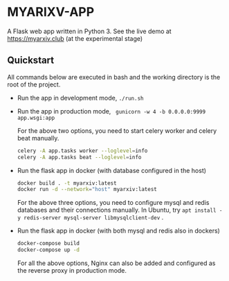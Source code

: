 # MYARIXV-APP

A Flask web app written in Python 3. See the live demo at https://myarxiv.club (at the experimental stage)

## Quickstart

All commands below are executed in bash and the working directory is the root of the project.

* Run the app in development mode, `./run.sh` 

* Run the app in production mode, ` gunicorn -w 4 -b 0.0.0.0:9999 app.wsgi:app`

  For the above two options, you need to start celery worker and celery beat manually. 

  ```bash
  celery -A app.tasks worker --loglevel=info
  celery -A app.tasks beat --loglevel=info
  ```

* Run the flask app in docker (with database configured in the host)

  ```bash
  docker build . -t myarxiv:latest
  docker run -d --network="host" myarxiv:latest
  ```

  For the above three options, you need to configure mysql and redis databases and their connections manually. In Ubuntu, try `apt install -y redis-server mysql-server libmysqlclient-dev` . 

* Run the flask app in docker (with both mysql and redis also in dockers)

  ```bash
  docker-compose build
  docker-compose up -d
  ```

  For all the above options, Nginx can also be added and configured as the reverse proxy in production mode.


